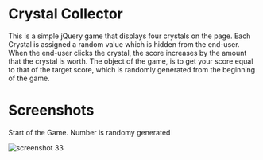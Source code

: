 # Crystal Collector

This is a simple jQuery game that displays four crystals on the page. Each Crystal is assigned a random value which is hidden from the end-user. When the end-user clicks the crystal, the score increases by the amount that the crystal is worth. The object of the game, is to get your score equal to that of the target score, which is randomly generated from the beginning of the game.

# Screenshots

Start of the Game. Number is randomy generated

![screenshot 33](https://user-images.githubusercontent.com/21977931/29146807-4919b8ca-7d31-11e7-96a9-5ae8d6d26b44.png)
